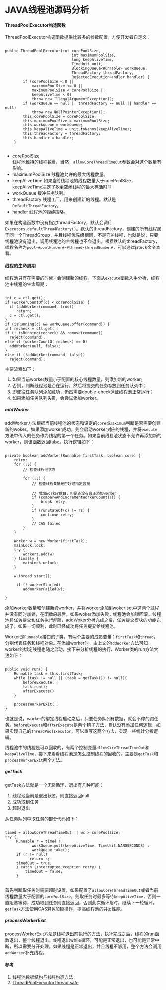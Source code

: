 JAVA线程池源码分析
=======

#### ThreadPoolExecutor构造函数

ThreadPoolExecutor构造函数提供比较多的参数配置，方便开发者自定义：

~~~~~

public ThreadPoolExecutor(int corePoolSize,
                              int maximumPoolSize,
                              long keepAliveTime,
                              TimeUnit unit,
                              BlockingQueue<Runnable> workQueue,
                              ThreadFactory threadFactory,
                              RejectedExecutionHandler handler) {
        if (corePoolSize < 0 ||
            maximumPoolSize <= 0 ||
            maximumPoolSize < corePoolSize ||
            keepAliveTime < 0)
            throw new IllegalArgumentException();
        if (workQueue == null || threadFactory == null || handler == null)
            throw new NullPointerException();
        this.corePoolSize = corePoolSize;
        this.maximumPoolSize = maximumPoolSize;
        this.workQueue = workQueue;
        this.keepAliveTime = unit.toNanos(keepAliveTime);
        this.threadFactory = threadFactory;
        this.handler = handler;
    }
    
~~~~~

* corePoolSize  
线程池维持的线程数量，当然，`allowCoreThreadTimeOut`参数会对这个数量有影响。
* maximumPoolSize
线程池允许的最大线程数量。
* keepAliveTime
如果当前线程池的线程数量大于corePoolSize，keepAliveTime决定了多余空闲线程的最大存活时间
* workQueue
缓冲任务队列。
* threadFactory
线程工厂，用来创建新的线程。默认是`DefaultThreadFactory`。
* handler
线程池的拒绝策略。

如果在构造函数中没有指定threadFactory，默认会调用`Executors.defaultThreadFactory()`。默认的threadFactory，创建的所有线程属于同一个ThreadGroup，并且线程优先级相同，不是守护线程，也就是说，只要线程池没有退出，调用线程池的主线程也不会退出。根据默认的threadFactory，线程名称为`pool-#poolNumber#-#thread-threadNumber#`，可以通过jstack命令查看。

#### 线程的生命周期

线程池只有在需要的时候才会创建新的线程。下面从`execute`函数入手分析，线程池中线程的生命周期：

~~~~

int c = ctl.get();
if (workerCountOf(c) < corePoolSize) {
  if (addWorker(command, true))
     return;
  c = ctl.get();
}
if (isRunning(c) && workQueue.offer(command)) {
int recheck = ctl.get();
if (! isRunning(recheck) && remove(command))
  reject(command);
else if (workerCountOf(recheck) == 0)
  addWorker(null, false);
}
else if (!addWorker(command, false))
  reject(command);

~~~~

主要流程如下：  
1. 如果当前worker数量小于配置的核心线程数量，则添加新的worker;  
2. 否则，判断线程池是否在运行，然后将提交的任务存放到任务队列中；  
3. 即使往任务队列添加成功，仍然需要double-check保证线程池正常运行；  
4. 如果添加任务队列失败，会尝试添加worker。  

##### addWorker

addWorker方法根据当前线程池的状态和设定的`core`或`maximum`判断是否需要创建新的woker。如果添加worker成功，则会启动worker对应的线程，并将`execute`方法中传入的任务作为线程的第一个任务。如果当前线程池状态不允许再添加新的worker，则该函数返回false。执行逻辑如下：

~~~~

private boolean addWorker(Runnable firstTask, boolean core) {
	retry:
	for (;;) {
		// 检查线程池状态
		
		for (;;) {
			// 检查线程数量是否超过指定容量
			
			// 增加worker数目，但是还没有真正添加worker
			if (compareAndIncrementWorkerCount(c)) {
				break retry:
			}
			if (runStateOf(c) != rs) {
				continue retry;
			}
			// CAS failed
		}
	}
	
	Worker w = new Worker(firstTask);
	mainLock.lock;
	try {
		workers.add(w)
	} finally {
		mainLock.unlock;
	}
	
	w.thread.start();
	
	 if (! workerStarted)
        addWorkerFailed(w);
	
}

~~~~

添加worker数量和创建新的worker，并将worker添加到woker set中这两个过程并没有同时加锁，在函数的最后，如果woker添加失败，线程池会加锁回滚。线程池将任务提交和任务执行解藕，addWoker分析完成之后，任务提交模块的功能完成了，如果一切顺利，此时已经成功将任务提交给线程池。

Worker是`Runnable`接口的子类，有两个主要的成员变量：`firstTask`和`thread`，分别代表任务和线程对象。在添加worker时，由上文的`addWorker`方法可知，worker的绑定线程也随之启动，接下来分析线程的执行，Worker类的run方法大致如下： 

~~~~

public void run() {
	Runnable task = this.firstTask;
	while (task != null || (task = getTask()) != null){
		beforeExecute();
		task.run();
		afterExecute();
	}
	
	processWorkerExit();
}

~~~~

也就是说，worker的绑定线程启动之后，只要任务队列有数据，就会不停的跑任务。`beforeExecute`和`afterExecute`是两个钩子方法，默认没有添加任何逻辑，如果实现自己的`ThreadPoolExecutor`，可以重写这两个方法，实现一些统计分析逻辑。

线程池中的线程是可以回收的，有两个控制变量`allowCoreThreadTimeOut`和`keepAliveTime`，接下来看看线程池是怎么控制线程的回收的。主要是`getTask`和`processWorkerExit`两个方法。

##### getTask

getTask方法就是一个无限循环，退出有几种可能：  
1. 线程池当前是退出状态，则直接返回null  
2. 成功取到任务  
3. 超时退出  
  
从任务队列中取任务的部分代码如下：

~~~~

timed = allowCoreThreadTimeOut || wc > corePoolSize;
try {
     Runnable r = timed ?
            workQueue.poll(keepAliveTime, TimeUnit.NANOSECONDS) :
            workQueue.take();
     if (r != null)
           return r;
     timedOut = true;
     } catch (InterruptedException retry) {
         timedOut = false;
     }
     
~~~~  

首先判断取任务时需要超时设置，如果配置了`allowCoreThreadTimeOut`或者当前线程数量大于配置的`corePoolSize`，则取任务时最多等待`keepAliveTime`，否则一直阻塞等待，成功取到任务则直接返回，否则此次循环超时，继续下一轮循环。`getTask`方法使用CAS避免加锁操作，提高线程池的并发性能。

##### processWorkerExit

processWorkerExit方法是线程退出前执行的方法，执行完成之后，线程的run函数退出，整个线程退出。线程退出while循环，可能是正常退出，也可能是异常中断，所以需要分开处理。如果线程是正常退出，并且线程不够用，整个方法会调用`addWorker`补充线程。

#### 参考  

1. [线程池数据结构与线程构造方法](http://www.blogjava.net/xylz/archive/2011/01/18/343183.html)
1. [ThreadPoolExecutor thread safe](http://stackoverflow.com/questions/1702386/is-threadpoolexecutor-thread-safe)